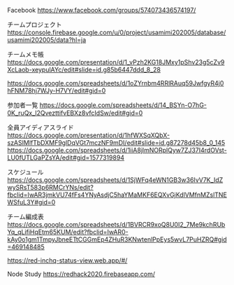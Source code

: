 Facebook
https://www.facebook.com/groups/574073436574197/


チームプロジェクト
https://console.firebase.google.com/u/0/project/usamimi202005/database/usamimi202005/data?hl=ja


チームメモ帳
https://docs.google.com/presentation/d/1_vPzh2KG18JMxy1pShv23g5cZv9XcLaob-xeypulAYc/edit#slide=id.g85b6447ddd_8_28

https://docs.google.com/spreadsheets/d/1oZYrnbm4RRlRAuq59JwfgyR4j0hFNM78hj7WJy-H7VY/edit#gid=0


参加者一覧
https://docs.google.com/spreadsheets/d/14_BSYn-O7hG-0K_ruQx_l2QvezttifvEBXz8vfcIdSw/edit#gid=0

全員アイディアスライド
https://docs.google.com/presentation/d/1hfWXSqXQbX-szASIMlfTbDXMF9glDqVGt7mczNF9mDI/edit#slide=id.g87278d45b8_0_145
https://docs.google.com/spreadsheets/d/1iiA8jlmNORplQyw7ZJ37I4rdOVst-LU0fUTLGaPZsYA/edit#gid=1577319894

スケジュール
https://docs.google.com/spreadsheets/d/1SjWFq4eWN1GB3w36IvV7K_IdZwySRsT583p6RMCrYNs/edit?fbclid=IwAR3jmkVU74fFs4YNyAsdjC5haYMaMKF6EQXvGjKdlVMfnMZslTNEWSfuL3Y#gid=0

チーム編成表
https://docs.google.com/spreadsheets/d/1BVRCR9xoQ8U0I2_7Me9kchRUbYq_qLifiHqEtm65KUM/edit?fbclid=IwAR0-kAy0o1gm1TmpyJbneETtCGGmEp4ZHuR3KNwtenlPpEys5wvL7PuHZRQ#gid=469148485

https://red-inchq-status-view.web.app/#/

Node Study 
https://redhack2020.firebaseapp.com/